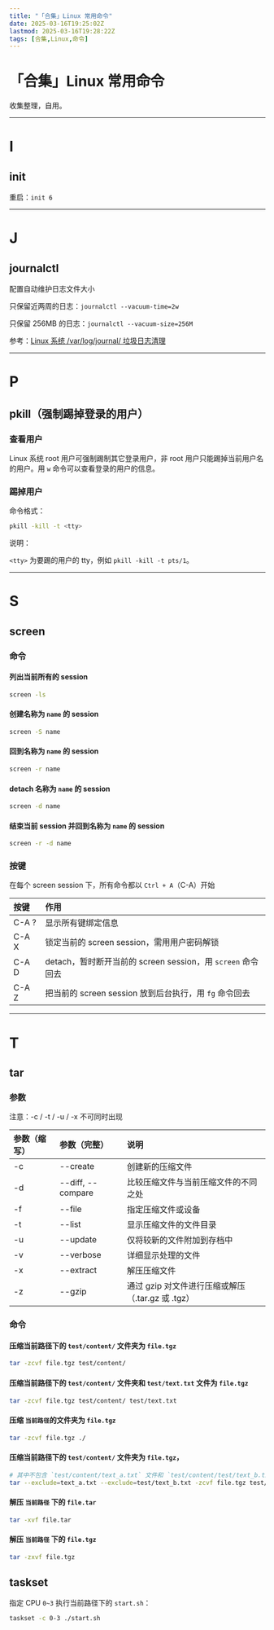 ```yaml
---
title: "「合集」Linux 常用命令"
date: 2025-03-16T19:25:02Z
lastmod: 2025-03-16T19:28:22Z
tags: [合集,Linux,命令]
---
```


# 「合集」Linux 常用命令

收集整理，自用。

---

# I

## init

重启：`init 6`

---

# J

## journalctl

配置自动维护日志文件大小

只保留近两周的日志：`journalctl --vacuum-time=2w`

只保留 256MB 的日志：`journalctl --vacuum-size=256M`

参考：[Linux 系统 /var/log/journal/ 垃圾日志清理](https://cloud.tencent.com/developer/article/1446278)

---

# P

## pkill（强制踢掉登录的用户）

### 查看用户

Linux 系统 root 用户可强制踢制其它登录用户，非 root 用户只能踢掉当前用户名的用户。用 `w` 命令可以查看登录的用户的信息。

### 踢掉用户

命令格式：

```bash
pkill -kill -t <tty>
```

说明：

​`<tty>`​ 为要踢的用户的 tty，例如 `pkill -kill -t pts/1`。

---

# S

## screen

### 命令

#### 列出当前所有的 session

```bash
screen -ls
```

#### 创建名称为 `name` 的 session

```bash
screen -S name
```

#### 回到名称为 `name` 的 session

```bash
screen -r name
```

#### detach 名称为 `name` 的 session

```bash
screen -d name
```

#### 结束当前 session 并回到名称为 `name` 的 session

```bash
screen -r -d name
```

### 按键

在每个 screen session 下，所有命令都以 `Ctrl + A`（C-A）开始

|按键|作用|
| :------| :------------------------------------------------------|
|C-A ?|显示所有键绑定信息|
|C-A X|锁定当前的 screen session，需用用户密码解锁|
|C-A D|detach，暂时断开当前的 screen session，用 `screen` 命令回去|
|C-A Z|把当前的 screen session 放到后台执行，用 `fg` 命令回去|

---

# T

## tar

### 参数

注意：-c / -t / -u / -x 不可同时出现

|参数（缩写）|参数（完整）|说明|
| :-------------| :------------------| :--------------------------------------------------|
|-c|--create|创建新的压缩文件|
|-d|--diff, --compare|比较压缩文件与当前压缩文件的不同之处|
|-f|--file|指定压缩文件或设备|
|-t|--list|显示压缩文件的文件目录|
|-u|--update|仅将较新的文件附加到存档中|
|-v|--verbose|详细显示处理的文件|
|-x|--extract|解压压缩文件|
|-z|--gzip|通过 gzip 对文件进行压缩或解压（.tar.gz 或 .tgz）|

### 命令

#### 压缩当前路径下的 `test/content/`​ 文件夹为 `file.tgz`

```bash
tar -zcvf file.tgz test/content/
```

#### 压缩当前路径下的 `test/content/`​ 文件夹和 `test/text.txt`​ 文件为 `file.tgz`

```bash
tar -zcvf file.tgz test/content/ test/text.txt
```

#### 压缩 `当前路径`​ 的文件夹为 `file.tgz`

```bash
tar -zcvf file.tgz ./
```

#### 压缩当前路径下的 `test/content/`​ 文件夹为 `file.tgz`，

```bash
# 其中不包含 `test/content/text_a.txt` 文件和 `test/content/test/text_b.txt` 文件
tar --exclude=text_a.txt --exclude=test/text_b.txt -zcvf file.tgz test/content/
```

#### 解压 `当前路径`​ 下的 `file.tar`

```bash
tar -xvf file.tar
```

#### 解压 `当前路径`​ 下的 `file.tgz`

```bash
tar -zxvf file.tgz
```

## taskset

指定 CPU `0~3`​ 执行当前路径下的 `start.sh`：

```bash
taskset -c 0-3 ./start.sh
```

‍
